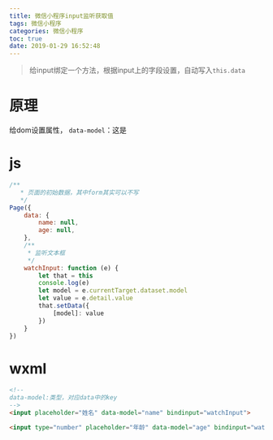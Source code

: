 ```yaml
---
title: 微信小程序input监听获取值
tags: 微信小程序
categories: 微信小程序
toc: true
date: 2019-01-29 16:52:48
---
```


> 给input绑定一个方法，根据input上的字段设置，自动写入`this.data`

<!-- more -->
# 原理
给dom设置属性，
`data-model`：这是
# js
```js
/**
   * 页面的初始数据，其中form其实可以不写
   */
Page({
    data: {
        name: null,
        age: null,
    },
    /**
     * 监听文本框
     */
    watchInput: function (e) {
        let that = this
        console.log(e)
        let model = e.currentTarget.dataset.model
        let value = e.detail.value
        that.setData({
            [model]: value
        })
    }
})
```

# wxml

```html
<!-- 
data-model:类型，对应data中的key
-->
<input placeholder="姓名" data-model="name" bindinput="watchInput">

<input type="number" placeholder="年龄" data-model="age" bindinput="watchInput">
```